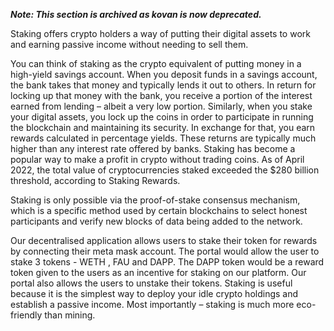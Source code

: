 ***Note: This section is archived as kovan is now deprecated.***

Staking offers crypto holders a way of putting their digital assets to work and earning passive
income without needing to sell them.

You can think of staking as the crypto equivalent of putting money in a high-yield savings
account. When you deposit funds in a savings account, the bank takes that money and
typically lends it out to others. In return for locking up that money with the bank, you receive
a portion of the interest earned from lending – albeit a very low portion.
Similarly, when you stake your digital assets, you lock up the coins in order to participate in
running the blockchain and maintaining its security. In exchange for that, you earn rewards
calculated in percentage yields. These returns are typically much higher than any interest rate
offered by banks. Staking has become a popular way to make a profit in crypto without
trading coins. As of April 2022, the total value of cryptocurrencies staked exceeded the $280
billion threshold, according to Staking Rewards.

Staking is only possible via the proof-of-stake consensus mechanism, which is a specific
method used by certain blockchains to select honest participants and verify new blocks of
data being added to the network.

Our decentralised application allows users to stake their token for rewards by connecting
their meta mask account. The portal would allow the user to stake 3 tokens - WETH , FAU
and DAPP. The DAPP token would be a reward token given to the users as an incentive for
staking on our platform. Our portal also allows the users to unstake their tokens. Staking is
useful because it is the simplest way to deploy your idle crypto holdings and establish a
passive income. Most importantly – staking is much more eco-friendly than mining.


